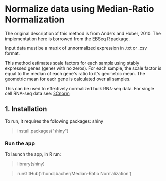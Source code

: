 # Normalize data using Median-Ratio Normalization


The original description of this method is from Anders and Huber, 2010. The implementation here is borrowed from the EBSeq R package.

Input data must be a matrix of unnormalized expression in .txt or .csv format. 

This method estimates scale factors for each sample using stably expressed genes (genes with no zeros). For each sample,
the scale factor is equal to the median of each gene's ratio to it's geometric mean. The geometric mean for each gene is calculated over all samples.

This can be used to effectively normalized bulk RNA-seq data. For single cell RNA-seq data see: <a href="https://github.com/rhondabacher/SCnorm">SCnorm</a>


## 1. Installation
To run, it requires the following packages: shiny

> install.packages("shiny")



### Run the app
To launch the app, in R run:
> library(shiny)

> runGitHub('rhondabacher/Median-Ratio Normalization')

<!-- ![Screenshot](https://github.com/rhondabacher/Oscillating-genes/blob/master/screenshot.png) -->

